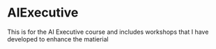# AIExecutive
This is for the AI Executive course and includes workshops that I have developed to enhance the matierial
